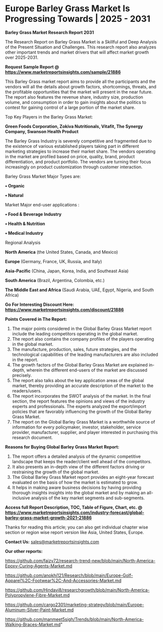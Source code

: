 # Europe Barley Grass Market Is Progressing Towards | 2025 - 2031

<strong>Barley Grass Market Research Report 2031</strong>

The Research Report on Barley Grass Market is a Skillful and Deep Analysis of the Present Situation and Challenges. This research report also analyzes other important trends and market drivers that will affect market growth over 2025-2031.

<strong>Request Sample Report @ <a href=https://www.marketreportsinsights.com/sample/21886>https://www.marketreportsinsights.com/sample/21886</a></strong>

This Barley Grass market report aims to provide all the participants and the vendors will all the details about growth factors, shortcomings, threats, and the profitable opportunities that the market will present in the near future. The report also features the revenue share, industry size, production volume, and consumption in order to gain insights about the politics to contest for gaining control of a large portion of the market share.

Top Key Players in the Barley Grass Market:

<strong>Green Foods Corporation, Zokiva Nutritionals, Vitafit, The Synergy Company, Swanson Health Product</strong>

The Barley Grass Industry is severely competitive and fragmented due to the existence of various established players taking part in different marketing strategies to increase their market share. The vendors operating in the market are profiled based on price, quality, brand, product differentiation, and product portfolio. The vendors are turning their focus increasingly on product customization through customer interaction.

Barley Grass Market Major Types are:

<strong>• Organic

• Natural</strong>

Market Major end-user applications :

<strong>• Food & Beverage Industry

• Health & Nutrition

• Medical Industry</strong>

Regional Analysis

</u><strong><b>North America</b></strong> (the United States, Canada, and Mexico)

<strong><b>Europe </b></strong>(Germany, France, UK, Russia, and Italy)

<strong><b>Asia-Pacific</b></strong> (China, Japan, Korea, India, and Southeast Asia)

<strong><b>South America</b></strong> (Brazil, Argentina, Colombia, etc.)

<strong><b>The Middle East and Africa</b></strong> (Saudi Arabia, UAE, Egypt, Nigeria, and South Africa)

<strong>Go For Interesting Discount Here: <a href=https://www.marketreportsinsights.com/discount/21886>https://www.marketreportsinsights.com/discount/21886</a></strong>

<strong>Points Covered in The Report:</strong>
<ol>
  <li>The major points considered in the Global Barley Grass Market report include the leading competitors operating in the global market.</li>
  <li>The report also contains the company profiles of the players operating in the global market.</li>
  <li>The manufacture, production, sales, future strategies, and the technological capabilities of the leading manufacturers are also included in the report.</li>
  <li>The growth factors of the Global Barley Grass Market are explained in-depth, wherein the different end-users of the market are discussed precisely.</li>
  <li>The report also talks about the key application areas of the global market, thereby providing an accurate description of the market to the readers/users.</li>
  <li>The report incorporates the SWOT analysis of the market. In the final section, the report features the opinions and views of the industry experts and professionals. The experts analyzed the export/import policies that are favorably influencing the growth of the Global Barley Grass Market.</li>
  <li>The report on the Global Barley Grass Market is a worthwhile source of information for every policymaker, investor, stakeholder, service provider, manufacturer, supplier, and player interested in purchasing this research document.</li>
</ol>
<strong>Reasons for Buying Global Barley Grass Market Report:</strong>

<ol>
  <li>The report offers a detailed analysis of the dynamic competitive landscape that keeps the reader/client well ahead of the competitors.</li>
  <li>It also presents an in-depth view of the different factors driving or restraining the growth of the global market.</li>
  <li>The Global Barley Grass Market report provides an eight-year forecast evaluated on the basis of how the market is estimated to grow.</li>
  <li>It helps in making aware business decisions by having providing thorough insights insights into the global market and by making an all-inclusive analysis of the key market segments and sub-segments.</li>
</ol>
<strong>Access full Report Description, TOC, Table of Figure, Chart, etc. @ <a href=https://www.marketreportsinsights.com/industry-forecast/global-barley-grass-market-growth-2021-21886>https://www.marketreportsinsights.com/industry-forecast/global-barley-grass-market-growth-2021-21886</a></strong>


Thanks for reading this article; you can also get individual chapter wise section or region wise report version like Asia, United States, Europe.

<strong>Contact Us:</strong>
sales@marketreportsinsights.com

<strong>Our other reports:</strong>

<a href=https://github.com/faizy72/research-trend-new/blob/main/North-America-Epoxy-Curing-Agents-Market.md>https://github.com/faizy72/research-trend-new/blob/main/North-America-Epoxy-Curing-Agents-Market.md</a>

<a href=https://github.com/anokhi121/Research/blob/main/Europe-Golf-Apparel%2C-Footwear%2C-And-Accessories-Market.md>https://github.com/anokhi121/Research/blob/main/Europe-Golf-Apparel%2C-Footwear%2C-And-Accessories-Market.md</a>

<a href=https://github.com/Hindavi8/researchgrowth/blob/main/North-America-Polypropylene-Fibre-Market.md>https://github.com/Hindavi8/researchgrowth/blob/main/North-America-Polypropylene-Fibre-Market.md</a>

<a href=https://github.com/cargo2301/marketing-strategy/blob/main/Europe-Aluminum-Silver-Paint-Market.md>https://github.com/cargo2301/marketing-strategy/blob/main/Europe-Aluminum-Silver-Paint-Market.md</a>

<a href=https://github.com/manmeet5sigh/Trends/blob/main/North-America-Walking-Braces-Market.md>https://github.com/manmeet5sigh/Trends/blob/main/North-America-Walking-Braces-Market.md</a>"
